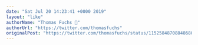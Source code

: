 ```yaml
---
date: "Sat Jul 20 14:23:41 +0000 2019"
layout: "like"
authorName: "Thomas Fuchs 🌵"
authorUrl: "https://twitter.com/thomasfuchs"
originalPost: "https://twitter.com/thomasfuchs/status/1152584870884868096"
---
```

